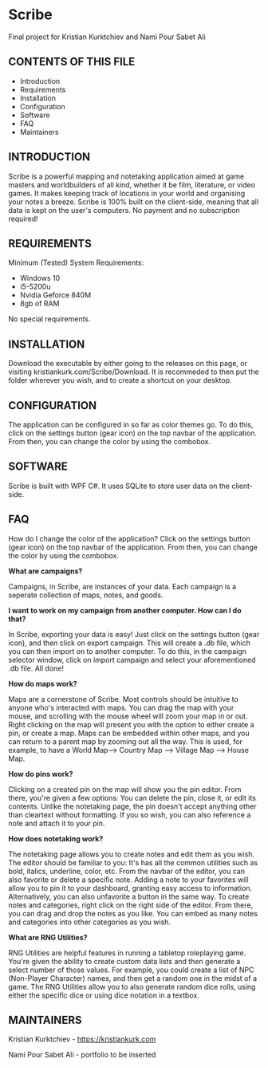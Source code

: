 # Scribe
Final project for Kristian Kurktchiev and Nami Pour Sabet Ali

CONTENTS OF THIS FILE
---------------------
   
 * Introduction
 * Requirements
 * Installation
 * Configuration
 * Software
 * FAQ
 * Maintainers

INTRODUCTION
------------
Scribe is a powerful mapping and notetaking application aimed at game masters and worldbuilders of all kind, whether it be film, literature, or video games. It makes keeping track of locations in your world and organising your notes a breeze. Scribe is 100% built on the client-side, meaning that all data is kept on the user's computers. No payment and no subscription required!

REQUIREMENTS
------------
Minimum (Tested) System Requirements:
* Windows 10
* i5-5200u
* Nvidia Geforce 840M
* 8gb of RAM

No special requirements.

INSTALLATION
------------
Download the executable by either going to the releases on this page, or visiting kristiankurk.com/Scribe/Download. It is recommeded to then put the folder wherever you wish, and to create a shortcut on your desktop.

CONFIGURATION
------------
The application can be configured in so far as color themes go. To do this, click on the settings button (gear icon) on the top navbar of the application. From then, you can change the color by using the combobox.

SOFTWARE
------------
Scribe is built with WPF C#. It uses SQLite to store user data on the client-side.

FAQ
------------
How do I change the color of the application?
Click on the settings button (gear icon) on the top navbar of the application. From then, you can change the color by using the combobox.

**What are campaigns?**

Campaigns, in Scribe, are instances of your data. Each campaign is a seperate collection of maps, notes, and goods.

**I want to work on my campaign from another computer. How can I do that?**

In Scribe, exporting your data is easy! Just click on the settings button (gear icon), and then click on export campaign. This will create a .db file, which you can then import on to another computer. To do this, in the campaign selector window, click on import campaign and select your aforementioned .db file. All done!

**How do maps work?**

Maps are a cornerstone of Scribe. Most controls should be intuitive to anyone who's interacted with maps. You can drag the map with your mouse, and scrolling with the mouse wheel will zoom your map in or out. Right clicking on the map will present you with the option to either create a pin, or create a map. Maps can be embedded within other maps, and you can return to a parent map by zooming out all the way. This is used, for example, to have a World Map--> Country Map --> Village Map --> House Map. 

**How do pins work?**

Clicking on a created pin on the map will show you the pin editor. From there, you're given a few options: You can delete the pin, close it, or edit its contents. Unlike the notetaking page, the pin doesn't accept anything other than cleartext without formatting. If you so wish, you can also reference a note and attach it to your pin.

**How does notetaking work?**

The notetaking page allows you to create notes and edit them as you wish. The editor should be familiar to you: It's has all the common utilities such as bold, italics, underline, color, etc. From the navbar of the editor, you can also favorite or delete a specific note. Adding a note to your favorites will allow you to pin it to your dashboard, granting easy access to information. Alternatively, you can also unfavorite a button in the same way. To create notes and categories, right click on the right side of the editor. From there, you can drag and drop the notes as you like. You can embed as many notes and categories into other categories as you wish.

**What are RNG Utilities?**

RNG Utilities are helpful features in running a tabletop roleplaying game. You're given the ability to create custom data lists and then generate a select number of those values. For example, you could create a list of NPC (Non-Player Character) names, and then get a random one in the midst of a game. The RNG Utilities allow you to also generate random dice rolls, using either the specific dice or using dice notation in a textbox. 

MAINTAINERS
------------
Kristian Kurktchiev - https://kristiankurk.com

Nami Pour Sabet Ali - portfolio to be inserted
